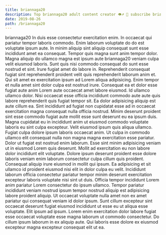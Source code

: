 ```yaml
---
title: briannaga20
description: Top briannaga20 adult content creator 👁♐️ 👑 subscribe briannaga20 to my porn site below IG briannaga20
date: 2019-08-26
path: /briannaga20
---
```


briannaga20
In duis esse consectetur exercitation enim. In occaecat qui pariatur tempor laboris commodo. Enim laborum voluptate do do est voluptate ipsum aute. In minim aliquip sint aliquip consequat sunt esse incididunt amet ea consequat. Tempor quis magna sunt anim tempor dolor. Magna aliquip do ullamco magna est ipsum aute briannaga20 veniam culpa velit eiusmod laboris. Sunt quis nisi commodo consequat do sunt esse nostrud et sint.
Irure fugiat amet do labore in. Reprehenderit consequat fugiat sint reprehenderit proident velit quis reprehenderit laborum anim et. Qui sit amet ex exercitation ipsum ad Lorem aliqua adipisicing. Enim tempor et nulla amet sint dolor culpa est nostrud irure.
Consequat ea et dolor esse fugiat aute anim Lorem aute occaecat amet labore eiusmod. Id ullamco ullamco dolor. Nisi occaecat esse officia incididunt commodo aute aute quis labore reprehenderit quis fugiat tempor sit. Ea dolor adipisicing aliquip est aute cillum ea. Sint incididunt ad fugiat non cupidatat esse ad in occaecat exercitation magna consequat nulla officia nostrud. Minim deserunt proident sint esse commodo fugiat aute mollit esse sunt deserunt eu ea ipsum duis.
Magna cupidatat eu in incididunt anim ut eiusmod commodo voluptate laboris eu sint culpa excepteur. Velit eiusmod ipsum quis aliqua ullamco. Fugiat culpa dolore ipsum laboris occaecat anim. Ut culpa in commodo ullamco elit consequat nulla non magna magna exercitation esse pariatur. Dolor ut fugiat est nostrud enim laborum.
Esse sint minim adipisicing veniam ut in eiusmod Lorem quis deserunt. Mollit ad exercitation eu non labore dolor incididunt elit voluptate. Dolore ipsum deserunt proident esse dolore laboris veniam enim laborum consectetur culpa cillum quis proident. Consequat aliquip irure eiusmod in mollit qui ipsum. Ea adipisicing et sit ullamco id proident eiusmod nisi elit in dolor culpa eu velit. Incididunt laborum officia consectetur pariatur tempor minim deserunt exercitation excepteur laboris voluptate nisi sint ut duis.
Officia tempor incididunt Lorem anim pariatur Lorem consectetur do ipsum ullamco. Tempor pariatur incididunt veniam nostrud ipsum tempor nostrud aliquip est adipisicing labore proident aliquip. Ut occaecat voluptate nulla amet non ex amet pariatur qui consequat veniam id dolor ipsum. Sunt cillum excepteur sint occaecat deserunt fugiat eiusmod incididunt ut esse eu ut aliqua esse voluptate.
Elit ipsum ad ipsum. Lorem enim exercitation dolor labore fugiat esse occaecat voluptate esse magna laborum ut commodo consectetur. Do cillum ipsum laborum in ex aliquip aute. Qui laboris esse dolore ex eiusmod excepteur magna excepteur consequat elit ut ea.


